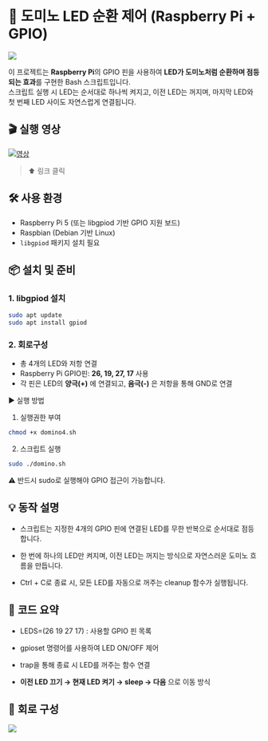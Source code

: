 # 🔁 도미노 LED 순환 제어 (Raspberry Pi + GPIO)

<img src="(images/domino.png)">

이 프로젝트는 **Raspberry Pi**의 GPIO 핀을 사용하여 **LED가 도미노처럼 순환하며 점등되는 효과**를 구현한 Bash 스크립트입니다.  
스크립트 실행 시 LED는 순서대로 하나씩 켜지고, 이전 LED는 꺼지며, 마지막 LED와 첫 번째 LED 사이도 자연스럽게 연결됩니다.

## 🎬 실행 영상

[![영상](https://img.youtube.com/vi/abc123XYZ/hqdefault.jpg)](https://youtu.be/abc123XYZ)

> ⬆️ 링크 클릭


## 🛠️ 사용 환경

- Raspberry Pi 5 (또는 libgpiod 기반 GPIO 지원 보드)
- Raspbian (Debian 기반 Linux)
- `libgpiod` 패키지 설치 필요

## 📦 설치 및 준비

### 1. libgpiod 설치

```bash
sudo apt update
sudo apt install gpiod
```

### 2. 회로구성

- 총 4개의 LED와 저항 연결
- Raspberry Pi GPIO핀: **26, 19, 27, 17** 사용
- 각 핀은 LED의 **양극(+)** 에 연결되고, **음극(-)** 은 저항을 통해 GND로 연결

▶️ 실행 방법

1. 실행권한 부여

```bash
chmod +x domino4.sh
```

2. 스크립트 실행

```bash
sudo ./domino.sh
```
⚠️ 반드시 sudo로 실행해야 GPIO 접근이 가능합니다.

## 💡 동작 설명

- 스크립트는 지정한 4개의 GPIO 핀에 연결된 LED를 무한 반복으로 순서대로 점등합니다.

- 한 번에 하나의 LED만 켜지며, 이전 LED는 꺼지는 방식으로 자연스러운 도미노 흐름을 만듭니다.

- Ctrl + C로 종료 시, 모든 LED를 자동으로 꺼주는 cleanup 함수가 실행됩니다.

## 🧠 코드 요약

- LEDS=(26 19 27 17) : 사용할 GPIO 핀 목록

- gpioset 명령어를 사용하여 LED ON/OFF 제어

- trap을 통해 종료 시 LED를 꺼주는 함수 연결

- **이전 LED 끄기 → 현재 LED 켜기 → sleep → 다음** 으로 이동 방식

## 📸 회로 구성 
<img src="https://github.com/chovy888484/pi_LED/blob/535043cc3ef1441c88c66db4ad5c93fd21f3654d/images/IMG_0577.jpg">


